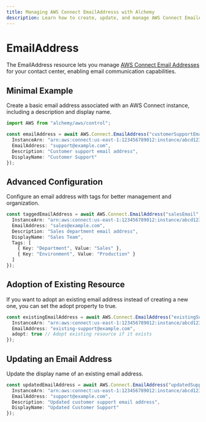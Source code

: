 ```yaml
---
title: Managing AWS Connect EmailAddresss with Alchemy
description: Learn how to create, update, and manage AWS Connect EmailAddresss using Alchemy Cloud Control.
---
```


# EmailAddress

The EmailAddress resource lets you manage [AWS Connect Email Addresses](https://docs.aws.amazon.com/connect/latest/userguide/) for your contact center, enabling email communication capabilities.

## Minimal Example

Create a basic email address associated with an AWS Connect instance, including a description and display name.

```ts
import AWS from "alchemy/aws/control";

const emailAddress = await AWS.Connect.EmailAddress("customerSupportEmail", {
  InstanceArn: "arn:aws:connect:us-east-1:123456789012:instance/abcd1234-abcd-1234-abcd-1234567890ab",
  EmailAddress: "support@example.com",
  Description: "Customer support email address",
  DisplayName: "Customer Support"
});
```

## Advanced Configuration

Configure an email address with tags for better management and organization.

```ts
const taggedEmailAddress = await AWS.Connect.EmailAddress("salesEmail", {
  InstanceArn: "arn:aws:connect:us-east-1:123456789012:instance/abcd1234-abcd-1234-abcd-1234567890ab",
  EmailAddress: "sales@example.com",
  Description: "Sales department email address",
  DisplayName: "Sales Team",
  Tags: [
    { Key: "Department", Value: "Sales" },
    { Key: "Environment", Value: "Production" }
  ]
});
```

## Adoption of Existing Resource

If you want to adopt an existing email address instead of creating a new one, you can set the adopt property to true.

```ts
const existingEmailAddress = await AWS.Connect.EmailAddress("existingSupportEmail", {
  InstanceArn: "arn:aws:connect:us-east-1:123456789012:instance/abcd1234-abcd-1234-abcd-1234567890ab",
  EmailAddress: "existing-support@example.com",
  adopt: true // Adopt existing resource if it exists
});
```

## Updating an Email Address

Update the display name of an existing email address.

```ts
const updatedEmailAddress = await AWS.Connect.EmailAddress("updatedSupportEmail", {
  InstanceArn: "arn:aws:connect:us-east-1:123456789012:instance/abcd1234-abcd-1234-abcd-1234567890ab",
  EmailAddress: "support@example.com",
  Description: "Updated customer support email address",
  DisplayName: "Updated Customer Support"
});
```